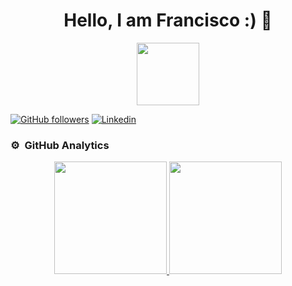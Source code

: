 <div align="center">
<h1 align="center"> Hello, I am Francisco :) 👋</h1>
</div>

<div id="header" align="center">
  <img src="https://media.giphy.com/media/M9gbBd9nbDrOTu1Mqx/giphy.gif" width="100"/>
</div>

[![GitHub followers](https://img.shields.io/github/followers/Franchi-21?color=salmon&style=for-the-badge)](https://github.com/Franchi-21)
[![Linkedin](https://img.shields.io/badge/Linkedin-Francisco%20Godoy-green?style=for-the-badge&logo=appveyor&color=blue)](https://www.linkedin.com/in/francisco-godoy-542a95251/)

### ⚙️ &nbsp;GitHub Analytics

<p align="center">
<a href="https://github.com/Franchi-21">
  <img height="180em" src="https://github-readme-stats-eight-theta.vercel.app/api?username=Franchi-21&show_icons=true&theme=algolia&include_all_commits=true&count_private=true"/>
  <img height="180em" src="https://github-readme-stats-eight-theta.vercel.app/api/top-langs/?username=Franchi-21&layout=compact&langs_count=8&theme=algolia"/>
</a>
</p>

